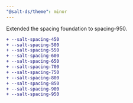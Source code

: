 ```yaml
---
"@salt-ds/theme": minor
---
```


Extended the spacing foundation to spacing-950.

```diff
+ --salt-spacing-450
+ --salt-spacing-500
+ --salt-spacing-550
+ --salt-spacing-600
+ --salt-spacing-650
+ --salt-spacing-700
+ --salt-spacing-750
+ --salt-spacing-800
+ --salt-spacing-850
+ --salt-spacing-900
+ --salt-spacing-950
```
